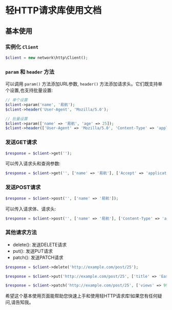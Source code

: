 # 轻HTTP请求库使用文档

## 基本使用

### 实例化 `Client`

```php
$client = new network\http\Client();
```

### `param` 和 `header` 方法  

可以调用 `param()` 方法添加URL参数, `header()` 方法添加请求头。它们既支持单个设置,也支持批量设置:

```php
// 单个设置
$client->param('name', '易航');  
$client->header('User-Agent', 'Mozilla/5.0');

// 批量设置
$client->param(['name' => '易航', 'age' => 25]);  
$client->header(['User-Agent' => 'Mozilla/5.0', 'Content-Type' => 'application/json']);
```

### 发送GET请求

```php
$response = $client->get('');
```

可以传入请求头和查询参数:  

```php
$response = $client->get('', ['name' => '易航'], ['Accept' => 'application/json']);
```

### 发送POST请求

```php  
$response = $client->post('', ['name' => '易航']);  
```

可以传入请求体、请求头:

```php
$response = $client->post('', ['name' => '易航'], ['Content-Type' => 'application/x-www-form-urlencoded']);
```

### 其他请求方法

- delete(): 发送DELETE请求
- put(): 发送PUT请求
- patch(): 发送PATCH请求

```php
$response = $client->delete('http://example.com/post/25');

$response = $client->put('http://example.com/post/25', ['title' => 'Easy']);

$response = $client->patch('http://example.com/post/25', ['views' => 999]);
```

希望这个基本使用页面能帮助您快速上手和使用轻HTTP请求库!如果您有任何疑问,请告知我。
